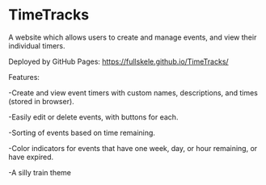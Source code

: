 # TimeTracks
A website which allows users to create and manage events, and view their individual timers.

Deployed by GitHub Pages: https://fullskele.github.io/TimeTracks/


Features: 

-Create and view event timers with custom names, descriptions, and times (stored in browser).

-Easily edit or delete events, with buttons for each.

-Sorting of events based on time remaining.

-Color indicators for events that have one week, day, or hour remaining, or have expired.

-A silly train theme
